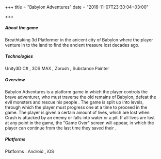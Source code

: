 +++
title = "Babylon Adventures"
date = "2016-11-07T23:30:04+03:00"

+++

##### About the game
Breathtaking 3d Platformer in the anicent city of Babylon where the player venture in to the land to find the ancient treasure lost
decades ago.

##### Technologies

Unity3D C# , 3DS MAX , Zbrush , Substance Painter

##### Overview

Babylon Adventures is a platform game in which the player controls the brave adventurer, who must traverse the old remains of Babylon, defeat the evil monsters and rescue his people . The game is split up into levels, through which the player must progress one at a time to proceed in the game. The player is given a certain amount of lives, which are lost when Crash is attacked by an enemy or falls into water or a pit. If all lives are lost at any point in the game, the "Game Over" screen will appear, in which the player can continue from the last time they saved their .

##### Platforms
Platforms : Android , iOS
